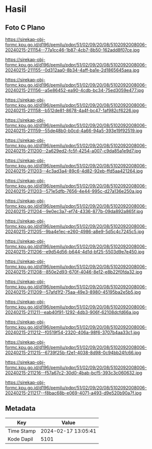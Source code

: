 # Hasil

## Foto C Plano

https://sirekap-obj-formc.kpu.go.id/d196/pemilu/pdpr/51/02/09/20/08/5102092008006-20240215-211154--77a1cc46-1b87-4cb7-8b50-162add8f07ce.jpg

https://sirekap-obj-formc.kpu.go.id/d196/pemilu/pdpr/51/02/09/20/08/5102092008006-20240215-211155--0d312aa0-8b34-4aff-ba1e-2d1865645aea.jpg

https://sirekap-obj-formc.kpu.go.id/d196/pemilu/pdpr/51/02/09/20/08/5102092008006-20240215-211156--a5e86452-ea90-4cdb-bc34-75ed3059e477.jpg

https://sirekap-obj-formc.kpu.go.id/d196/pemilu/pdpr/51/02/09/20/08/5102092008006-20240215-211158--b512de81-8678-4a4f-bc47-1af982cf6226.jpg

https://sirekap-obj-formc.kpu.go.id/d196/pemilu/pdpr/51/02/09/20/08/5102092008006-20240215-211159--55de48b0-b0cd-4a66-94a5-393e19f92519.jpg

https://sirekap-obj-formc.kpu.go.id/d196/pemilu/pdpr/51/02/09/20/08/5102092008006-20240215-211200--2a629ed2-fc5f-4254-a007-c9da85a1e9d7.jpg

https://sirekap-obj-formc.kpu.go.id/d196/pemilu/pdpr/51/02/09/20/08/5102092008006-20240215-211203--4c3ad3a4-89c6-4d82-92eb-ffd5aa421264.jpg

https://sirekap-obj-formc.kpu.go.id/d196/pemilu/pdpr/51/02/09/20/08/5102092008006-20240215-211203--571e5dfb-7656-4e44-995c-d27a136e250a.jpg

https://sirekap-obj-formc.kpu.go.id/d196/pemilu/pdpr/51/02/09/20/08/5102092008006-20240215-211204--9e0ec3a7-ef74-4336-877b-09da892a865f.jpg

https://sirekap-obj-formc.kpu.go.id/d196/pemilu/pdpr/51/02/09/20/08/5102092008006-20240215-211205--9ba4e1ec-e260-4986-a8e9-5d5c4c7245c5.jpg

https://sirekap-obj-formc.kpu.go.id/d196/pemilu/pdpr/51/02/09/20/08/5102092008006-20240215-211206--e9d54d56-b644-4d1d-bf25-5503d9e7e450.jpg

https://sirekap-obj-formc.kpu.go.id/d196/pemilu/pdpr/51/02/09/20/08/5102092008006-20240215-211208--850e2d93-670f-4046-8e12-e8b22f0fda32.jpg

https://sirekap-obj-formc.kpu.go.id/d196/pemilu/pdpr/51/02/09/20/08/5102092008006-20240215-211209--57afd1f2-75aa-49e3-8980-45195ba2e5b5.jpg

https://sirekap-obj-formc.kpu.go.id/d196/pemilu/pdpr/51/02/09/20/08/5102092008006-20240215-211211--eab40f91-1292-4db3-906f-62108dcfd66a.jpg

https://sirekap-obj-formc.kpu.go.id/d196/pemilu/pdpr/51/02/09/20/08/5102092008006-20240215-211212--f0519f54-2320-406a-98f6-3707b4aa33c1.jpg

https://sirekap-obj-formc.kpu.go.id/d196/pemilu/pdpr/51/02/09/20/08/5102092008006-20240215-211215--6739f25b-f2e1-4038-8d98-0c94bb24fc66.jpg

https://sirekap-obj-formc.kpu.go.id/d196/pemilu/pdpr/51/02/09/20/08/5102092008006-20240215-211216--f57a67c2-30d0-4bab-bcf5-393c3c060632.jpg

https://sirekap-obj-formc.kpu.go.id/d196/pemilu/pdpr/51/02/09/20/08/5102092008006-20240215-211217--f8bac68b-e069-4071-a493-d9e520b90a7f.jpg


## Metadata

| Key        | Value               |
| ---------- | ------------------- |
| Time Stamp | 2024-02-17 13:05:41 |
| Kode Dapil | 5101                |




